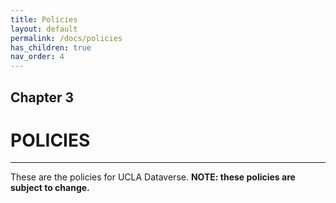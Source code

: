 ```yaml
---
title: Policies
layout: default
permalink: /docs/policies
has_children: true
nav_order: 4
---
```


## Chapter 3

# POLICIES 
<hr/>

These are the policies for UCLA Dataverse. **NOTE: these policies are subject to change.**
